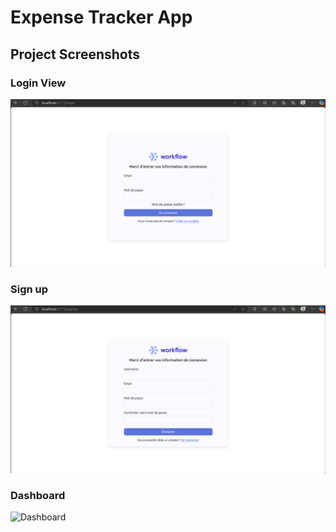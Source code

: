 # Expense Tracker App

## Project Screenshots

### Login View

![Login](./assets/Login.png)

### Sign up

![Sign up](./assets/Signup.png)

### Dashboard

![Dashboard](./ProjectScreen/Dashboard.png)
